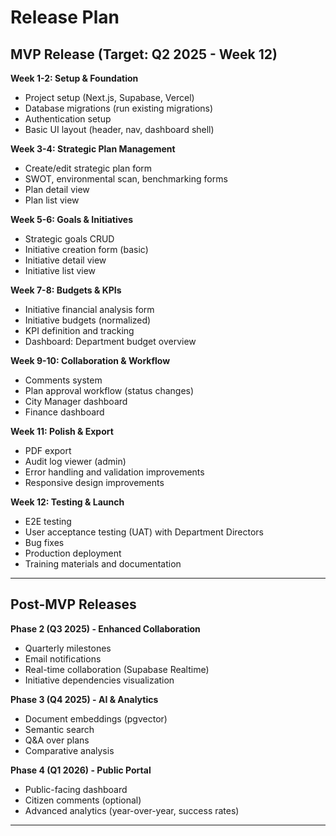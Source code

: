 # Release Plan

## MVP Release (Target: Q2 2025 - Week 12)

**Week 1-2: Setup & Foundation**
- Project setup (Next.js, Supabase, Vercel)
- Database migrations (run existing migrations)
- Authentication setup
- Basic UI layout (header, nav, dashboard shell)

**Week 3-4: Strategic Plan Management**
- Create/edit strategic plan form
- SWOT, environmental scan, benchmarking forms
- Plan detail view
- Plan list view

**Week 5-6: Goals & Initiatives**
- Strategic goals CRUD
- Initiative creation form (basic)
- Initiative detail view
- Initiative list view

**Week 7-8: Budgets & KPIs**
- Initiative financial analysis form
- Initiative budgets (normalized)
- KPI definition and tracking
- Dashboard: Department budget overview

**Week 9-10: Collaboration & Workflow**
- Comments system
- Plan approval workflow (status changes)
- City Manager dashboard
- Finance dashboard

**Week 11: Polish & Export**
- PDF export
- Audit log viewer (admin)
- Error handling and validation improvements
- Responsive design improvements

**Week 12: Testing & Launch**
- E2E testing
- User acceptance testing (UAT) with Department Directors
- Bug fixes
- Production deployment
- Training materials and documentation

---

## Post-MVP Releases

**Phase 2 (Q3 2025) - Enhanced Collaboration**
- Quarterly milestones
- Email notifications
- Real-time collaboration (Supabase Realtime)
- Initiative dependencies visualization

**Phase 3 (Q4 2025) - AI & Analytics**
- Document embeddings (pgvector)
- Semantic search
- Q&A over plans
- Comparative analysis

**Phase 4 (Q1 2026) - Public Portal**
- Public-facing dashboard
- Citizen comments (optional)
- Advanced analytics (year-over-year, success rates)

---

